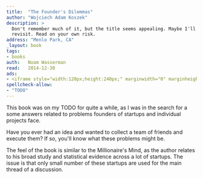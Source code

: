 ```yaml
---
title:	"The Founder's Dilemmas"
author: "Wojciech Adam Koszek"
description: >
  Don't remember much of it, but the title seems appealing. Maybe I'll
  revisit. Read on your own risk.
address: "Menlo Park, CA"
_layout: book
tags:
- books
auth:	Noam Wasserman
read:	2014-12-30
ads:
- <iframe style="width:120px;height:240px;" marginwidth="0" marginheight="0" scrolling="no" frameborder="0" src="//ws-na.amazon-adsystem.com/widgets/q?ServiceVersion=20070822&OneJS=1&Operation=GetAdHtml&MarketPlace=US&source=ss&ref=ss_til&ad_type=product_link&tracking_id=wkoszek08-20&marketplace=amazon&region=US&placement=0691158304&asins=0691158304&linkId=32IZJM7F5GYU3YXI&show_border=false&link_opens_in_new_window=true&price_color=333333&title_color=C00000&bg_color=FFFFFF"></iframe>
spellcheck-allow:
- "TODO"
---
```

This book was on my TODO for quite a while, as I was in the search for a
some answers related to problems founders of startups and individual
projects face.

Have you ever had an idea and wanted to collect a team of friends and
execute them? If so, you'll know what these problems might be.

The feel of the book is similar to the Millionaire's Mind, as the author
relates to his broad study and statistical evidence across a lot of
startups.
The issue is that only small number of these startups are used for the main
thread of a discussion.

